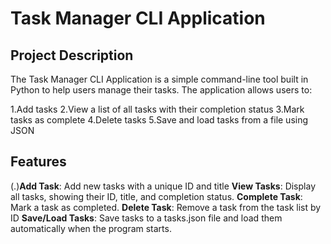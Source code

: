 # Task Manager CLI Application
## Project Description
The Task Manager CLI Application is a simple command-line tool built in Python to help users manage their tasks. The application allows users to:

 1.Add tasks
 2.View a list of all tasks with their completion status
 3.Mark tasks as complete
 4.Delete tasks
 5.Save and load tasks from a file using JSON
 
## Features
(.)**Add Task**: Add new tasks with a unique ID and title
**View Tasks**: Display all tasks, showing their ID, title, and completion status.
**Complete Task**: Mark a task as completed.
**Delete Task**: Remove a task from the task list by ID
**Save/Load Tasks**: Save tasks to a tasks.json file and load them automatically when the program starts.
